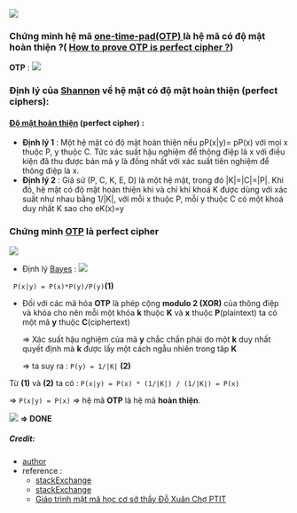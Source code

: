 ![](https://i.imgur.com/0fEID77.jpg)
###  Chứng minh hệ mã [one-time-pad(OTP) ](https://en.wikipedia.org/wiki/One-time_pad)là hệ mã có độ mật hoàn thiện ?( [How to prove OTP is perfect cipher ?]((https://crypto.stackexchange.com/questions/39331/clarification-of-proof-proving-perfect-secrecy-for-one-time-pads)))
**OTP** :
![](https://i.imgur.com/RhsTDxX.png)
    
### Định lý của [Shannon](https://vi.wikipedia.org/wiki/Claude_Shannon) về hệ mật có độ mật hoàn thiện (perfect ciphers):
#### [Độ mật hoàn thiện](https://secgroup.dais.unive.it/teaching/cryptography/shannon-theory-on-perfect-ciphers/)  (perfect cipher) : 
- **Định lý 1** : Một hệ mật có độ mật hoàn thiện nếu pP(x|y)= pP(x) với mọi x thuộc P, y thuộc C. Tức xác suất hậu nghiệm để thông điệp là x với điều kiện đã thu được bản mã y là đồng nhất với xác suất tiên nghiệm để thông điệp là x.
- **Định lý 2** : Giả sử (P, C, K, E, D) là một hệ mật, trong đó |K|=|C|=|P|. Khi đó, hệ mật có độ mật hoàn thiện khi và chỉ khi khoá K được dùng với xác suất như nhau bằng 1/|K|, với mỗi x thuộc P, mỗi y thuộc  C có một khoá duy nhất K sao cho eK(x)=y


### Chứng minh [OTP](https://en.wikipedia.org/wiki/One-time_pad) là perfect cipher
![](https://i.imgur.com/anh3bc7.png)
- Định lý [Bayes](https://vi.wikipedia.org/wiki/%C4%90%E1%BB%8Bnh_l%C3%BD_Bayes) : ![](https://i.imgur.com/jFB7fXb.png)

``` P(x|y) = P(x)*P(y)/P(y)```**(1)**
- Đối với các mã hóa **OTP** là phép cộng **modulo 2 (XOR)** của thông điệp và khóa cho nên mỗi một khóa **k** thuộc **K** và **x** thuộc **P**(plaintext) ta có một mã **y** thuộc **C**(ciphertext) 

	=> Xác suất hậu nghiệm của mã **y** chắc chắn phải do một **k** duy nhất quyết định mà **k** được lấy một cách ngẫu nhiên trong tâp **K** 

	=> ta suy ra : ```P(y) = 1/|K|``` **(2)**
	
Từ **(1)** và **(2)** ta có : ```P(x|y) = P(x) * (1/|K|) / (1/|K|) = P(x)```

=> ```P(x|y) = P(x)``` => hệ mã **OTP** là hệ mã **hoàn thiện**.

![](https://i.imgur.com/LXqDVwj.jpg)
**=> DONE** 
##### Credit: 
- [author](https://github.com/ErikHorus1249)
- reference :
	- [stackExchange](https://crypto.stackexchange.com/questions/39331/clarification-of-proof-proving-perfect-secrecy-for-one-time-pads)
	- [stackExchange](https://crypto.stackexchange.com/questions/3896/simply-put-what-does-perfect-secrecy-mean)
	- [Giáo trình mật mã học cơ sở thầy Đỗ Xuân Chợ PTIT]()







